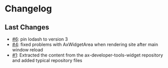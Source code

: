 # Changelog

## Last Changes

- [#6](https://github.com/LaxarJS/laxar-developer-tools-content/issues/6): pin lodash to version 3
- [#4](https://github.com/LaxarJS/laxar-developer-tools-content/issues/4): fixed problems with AxWidgetArea when rendering site after main window reload
- [#1](https://github.com/LaxarJS/laxar-developer-tools-content/issues/1): Extracted the content from the ax-developer-tools-widget repository and added typical repository files

